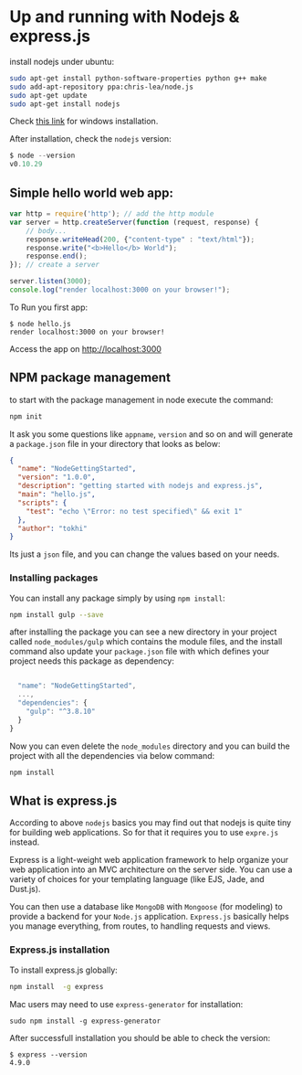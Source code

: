 # Up and running with Nodejs & express.js
install nodejs under ubuntu:

```bash
sudo apt-get install python-software-properties python g++ make
sudo add-apt-repository ppa:chris-lea/node.js
sudo apt-get update
sudo apt-get install nodejs
```
Check [this link](http://nodejs.org/download/) for windows installation.


After installation, check the `nodejs` version:

```javascript
$ node --version
v0.10.29
```

## Simple hello world web app:

```javascript
var http = require('http'); // add the http module
var server = http.createServer(function (request, response) {
	// body...
	response.writeHead(200, {"content-type" : "text/html"});
	response.write("<b>Hello</b> World");
	response.end();
}); // create a server 

server.listen(3000);
console.log("render localhost:3000 on your browser!");
```

To Run you first app:

```
$ node hello.js
render localhost:3000 on your browser!
```

Access the app on [http://localhost:3000](http://localhost:3000)

## NPM package management
to start with the package management in node execute the command:

```javascript
npm init
```

It ask you some questions like `appname`, `version` and so on and will generate a `package.json` file in your directory that looks as below:

```json
{
  "name": "NodeGettingStarted",
  "version": "1.0.0",
  "description": "getting started with nodejs and express.js",
  "main": "hello.js",
  "scripts": {
    "test": "echo \"Error: no test specified\" && exit 1"
  },
  "author": "tokhi"
}

```
Its just a `json` file, and you can change the values based on your needs.

### Installing packages
You can install any package simply by using `npm install`:

```bash
npm install gulp --save
```
after installing the package you can see a new directory in your project called `node_modules/gulp` which contains the module files, and the install command also update your `package.json` file with which defines your project needs this package as dependency:

```javascript

  "name": "NodeGettingStarted",
  ...,
  "dependencies": {
    "gulp": "^3.8.10"
  }
}
```

Now you can even delete the `node_modules` directory and you can build the project with all the dependencies via below command:

```bash
npm install
```

## What is express.js
According to above `nodejs` basics you may find out that nodejs is quite tiny for building web applications. So for that it requires you to use `expre.js` instead.

Express is a light-weight web application framework to help organize your web application into an MVC architecture on the server side. You can use a variety of choices for your templating language (like EJS, Jade, and Dust.js).

You can then use a database like `MongoDB` with `Mongoose` (for modeling) to provide a backend for your `Node.js` application. `Express.js` basically helps you manage everything, from routes, to handling requests and views.


### Express.js installation
To install express.js globally:
```bash
npm install  -g express
```

Mac users may need to use `express-generator` for installation:

```
sudo npm install -g express-generator
```
After successfull installation you should be able to check the version:

```
$ express --version
4.9.0
```

